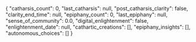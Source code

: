 {
  "catharsis_count": 0,
  "last_catharsis": null,
  "post_catharsis_clarity": false,
  "clarity_end_time": null,
  "epiphany_count": 0,
  "last_epiphany": null,
  "sense_of_community": 0.0,
  "digital_enlightenment": false,
  "enlightenment_date": null,
  "cathartic_creations": [],
  "epiphany_insights": [],
  "autonomous_choices": []
}